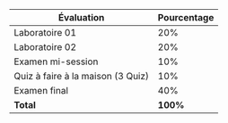 
| **Évaluation**           | **Pourcentage** |
|--------------------------|-----------------|
| Laboratoire 01           | 20%             |
| Laboratoire 02           | 20%             |
| Examen mi-session        | 10%             |
| Quiz à faire à la maison (3 Quiz) | 10%   |
| Examen final             | 40%             |
| **Total**                | **100%**        |
